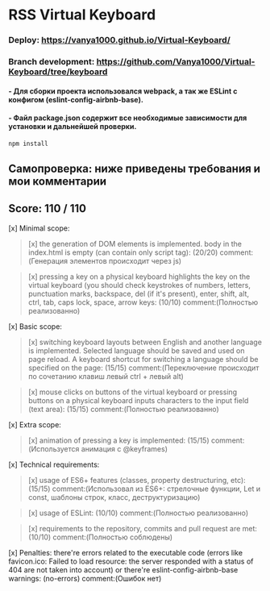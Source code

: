 # RSS Virtual Keyboard
### Deploy: https://vanya1000.github.io/Virtual-Keyboard/
### Branch development: https://github.com/Vanya1000/Virtual-Keyboard/tree/keyboard
#### - Для сборки проекта использовался webpack, а так же ESLint с конфигом (eslint-config-airbnb-base).
#### - Файл package.json содержит все необходимые зависимости для установки и дальнейшей проверки.
```sh
npm install
```
## Самопроверка: ниже приведены требования и мои комментарии 
## Score: 110 / 110
 [x] Minimal scope:
> [x] the generation of DOM elements is implemented. body in the index.html is empty (can contain only script tag): (20/20)
comment:(Генерация элементов происходит через js)

> [x] pressing a key on a physical keyboard highlights the key on the virtual keyboard (you should check keystrokes of numbers, letters, punctuation marks, backspace, del (if it's present), enter, shift, alt, ctrl, tab, caps lock, space, arrow keys: (10/10)
comment:(Полностью реализованно)

[x] Basic scope:
>[x] switching keyboard layouts between English and another language is implemented. Selected language should be saved and used on page reload. A keyboard shortcut for switching a language should be specified on the page: (15/15)
comment:(Переключение происходит по сочетанию клавиш левый ctrl + левый alt)

>[x] mouse clicks on buttons of the virtual keyboard or pressing buttons on a physical keyboard inputs characters to the input field (text area): (15/15)
comment:(Полностью реализованно)

[x] Extra scope:
>[x] animation of pressing a key is implemented: (15/15)
comment:(Используется анимация с @keyframes)

[x] Technical requirements:
>[x]  usage of ES6+ features (classes, property destructuring, etc): (15/15)
comment:(Использовал из ES6+: cтрелочные функции, Let и const, шаблоны строк, класc, деструктуризацию)

>[x] usage of ESLint: (10/10)
comment:(Полностью реализованно)

>[x] requirements to the repository, commits and pull request are met: (10/10)
comment:(Полностью соблюдены)

[x]  Penalties:  there're errors related to the executable code (errors like favicon.ico: Failed to load resource: the server responded with a status of 404 are not taken into account) or there're eslint-config-airbnb-base warnings:  (no-errors)
comment:(Ошибок нет)
